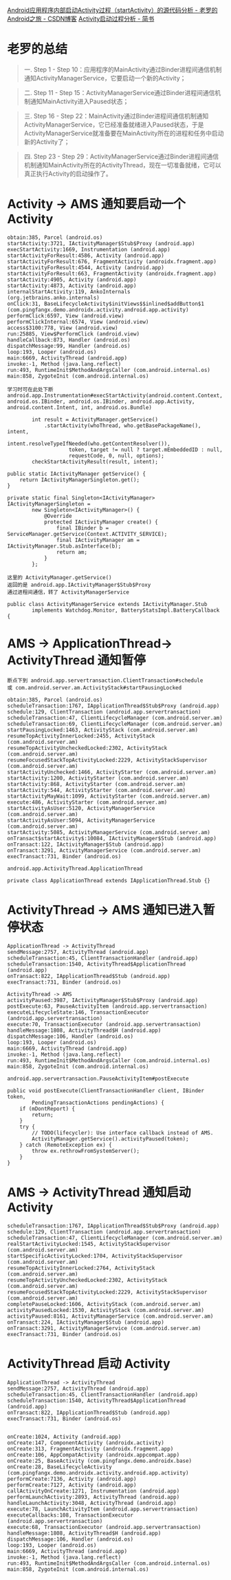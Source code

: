 [Android应用程序内部启动Activity过程（startActivity）的源代码分析 - 老罗的Android之旅 - CSDN博客](https://blog.csdn.net/Luoshengyang/article/details/6703247)
[Activity启动过程分析 - 简书](https://www.jianshu.com/p/13b07beacb1f)

# 老罗的总结
> 一. Step 1 - Step 10：应用程序的MainActivity通过Binder进程间通信机制通知ActivityManagerService，它要启动一个新的Activity；

> 二. Step 11 - Step 15：ActivityManagerService通过Binder进程间通信机制通知MainActivity进入Paused状态；

> 三. Step 16 - Step 22：MainActivity通过Binder进程间通信机制通知ActivityManagerService，它已经准备就绪进入Paused状态，于是ActivityManagerService就准备要在MainActivity所在的进程和任务中启动新的Activity了；

> 四. Step 23 - Step 29：ActivityManagerService通过Binder进程间通信机制通知MainActivity所在的ActivityThread，现在一切准备就绪，它可以真正执行Activity的启动操作了。

# Activity -> AMS 通知要启动一个 Activity
    obtain:385, Parcel (android.os)
    startActivity:3721, IActivityManager$Stub$Proxy (android.app)
    execStartActivity:1669, Instrumentation (android.app)
    startActivityForResult:4586, Activity (android.app)
    startActivityForResult:676, FragmentActivity (androidx.fragment.app)
    startActivityForResult:4544, Activity (android.app)
    startActivityForResult:663, FragmentActivity (androidx.fragment.app)
    startActivity:4905, Activity (android.app)
    startActivity:4873, Activity (android.app)
    internalStartActivity:119, AnkoInternals (org.jetbrains.anko.internals)
    onClick:31, BaseLifecycleActivity$initViews$$inlined$addButton$1 (com.pingfangx.demo.androidx.activity.android.app.activity)
    performClick:6597, View (android.view)
    performClickInternal:6574, View (android.view)
    access$3100:778, View (android.view)
    run:25885, View$PerformClick (android.view)
    handleCallback:873, Handler (android.os)
    dispatchMessage:99, Handler (android.os)
    loop:193, Looper (android.os)
    main:6669, ActivityThread (android.app)
    invoke:-1, Method (java.lang.reflect)
    run:493, RuntimeInit$MethodAndArgsCaller (com.android.internal.os)
    main:858, ZygoteInit (com.android.internal.os)
    
    学习时可在此处下断
    android.app.Instrumentation#execStartActivity(android.content.Context, android.os.IBinder, android.os.IBinder, android.app.Activity, android.content.Intent, int, android.os.Bundle)
    
            int result = ActivityManager.getService()
                .startActivity(whoThread, who.getBasePackageName(), intent,
                        intent.resolveTypeIfNeeded(who.getContentResolver()),
                        token, target != null ? target.mEmbeddedID : null,
                        requestCode, 0, null, options);
            checkStartActivityResult(result, intent);
            
    public static IActivityManager getService() {
        return IActivityManagerSingleton.get();
    }

    private static final Singleton<IActivityManager> IActivityManagerSingleton =
            new Singleton<IActivityManager>() {
                @Override
                protected IActivityManager create() {
                    final IBinder b = ServiceManager.getService(Context.ACTIVITY_SERVICE);
                    final IActivityManager am = IActivityManager.Stub.asInterface(b);
                    return am;
                }
            };

    这里的 ActivityManager.getService()
    返回的是 android.app.IActivityManager$Stub$Proxy
    通过进程间通信，转了 ActivityManagerService 
    
    public class ActivityManagerService extends IActivityManager.Stub
            implements Watchdog.Monitor, BatteryStatsImpl.BatteryCallback {
            
# AMS -> ApplicationThread-> ActivityThread 通知暂停
    断点下到 android.app.servertransaction.ClientTransaction#schedule
    或 com.android.server.am.ActivityStack#startPausingLocked
    
    obtain:385, Parcel (android.os)
    scheduleTransaction:1767, IApplicationThread$Stub$Proxy (android.app)
    schedule:129, ClientTransaction (android.app.servertransaction)
    scheduleTransaction:47, ClientLifecycleManager (com.android.server.am)
    scheduleTransaction:69, ClientLifecycleManager (com.android.server.am)
    startPausingLocked:1463, ActivityStack (com.android.server.am)
    resumeTopActivityInnerLocked:2455, ActivityStack (com.android.server.am)
    resumeTopActivityUncheckedLocked:2302, ActivityStack (com.android.server.am)
    resumeFocusedStackTopActivityLocked:2229, ActivityStackSupervisor (com.android.server.am)
    startActivityUnchecked:1466, ActivityStarter (com.android.server.am)
    startActivity:1200, ActivityStarter (com.android.server.am)
    startActivity:868, ActivityStarter (com.android.server.am)
    startActivity:544, ActivityStarter (com.android.server.am)
    startActivityMayWait:1099, ActivityStarter (com.android.server.am)
    execute:486, ActivityStarter (com.android.server.am)
    startActivityAsUser:5120, ActivityManagerService (com.android.server.am)
    startActivityAsUser:5094, ActivityManagerService (com.android.server.am)
    startActivity:5085, ActivityManagerService (com.android.server.am)
    onTransact$startActivity$:10084, IActivityManager$Stub (android.app)
    onTransact:122, IActivityManager$Stub (android.app)
    onTransact:3291, ActivityManagerService (com.android.server.am)
    execTransact:731, Binder (android.os)
    
    android.app.ActivityThread.ApplicationThread
    
    private class ApplicationThread extends IApplicationThread.Stub {}
    
    

# ActivityThread -> AMS 通知已进入暂停状态

    ApplicationThread -> ActivityThread
    sendMessage:2757, ActivityThread (android.app)
    scheduleTransaction:45, ClientTransactionHandler (android.app)
    scheduleTransaction:1540, ActivityThread$ApplicationThread (android.app)
    onTransact:822, IApplicationThread$Stub (android.app)
    execTransact:731, Binder (android.os)
    
    ActivityThread -> AMS
    activityPaused:3987, IActivityManager$Stub$Proxy (android.app)
    postExecute:63, PauseActivityItem (android.app.servertransaction)
    executeLifecycleState:146, TransactionExecutor (android.app.servertransaction)
    execute:70, TransactionExecutor (android.app.servertransaction)
    handleMessage:1808, ActivityThread$H (android.app)
    dispatchMessage:106, Handler (android.os)
    loop:193, Looper (android.os)
    main:6669, ActivityThread (android.app)
    invoke:-1, Method (java.lang.reflect)
    run:493, RuntimeInit$MethodAndArgsCaller (com.android.internal.os)
    main:858, ZygoteInit (com.android.internal.os)
    
    android.app.servertransaction.PauseActivityItem#postExecute
    
    public void postExecute(ClientTransactionHandler client, IBinder token,
            PendingTransactionActions pendingActions) {
        if (mDontReport) {
            return;
        }
        try {
            // TODO(lifecycler): Use interface callback instead of AMS.
            ActivityManager.getService().activityPaused(token);
        } catch (RemoteException ex) {
            throw ex.rethrowFromSystemServer();
        }
    }
    
    

# AMS -> ActivityThread 通知启动 Activity
    scheduleTransaction:1767, IApplicationThread$Stub$Proxy (android.app)
    schedule:129, ClientTransaction (android.app.servertransaction)
    scheduleTransaction:47, ClientLifecycleManager (com.android.server.am)
    realStartActivityLocked:1545, ActivityStackSupervisor (com.android.server.am)
    startSpecificActivityLocked:1704, ActivityStackSupervisor (com.android.server.am)
    resumeTopActivityInnerLocked:2764, ActivityStack (com.android.server.am)
    resumeTopActivityUncheckedLocked:2302, ActivityStack (com.android.server.am)
    resumeFocusedStackTopActivityLocked:2229, ActivityStackSupervisor (com.android.server.am)
    completePauseLocked:1606, ActivityStack (com.android.server.am)
    activityPausedLocked:1530, ActivityStack (com.android.server.am)
    activityPaused:8161, ActivityManagerService (com.android.server.am)
    onTransact:224, IActivityManager$Stub (android.app)
    onTransact:3291, ActivityManagerService (com.android.server.am)
    execTransact:731, Binder (android.os)
    
# ActivityThread 启动 Activity

    ApplicationThread -> ActivityThread
    sendMessage:2757, ActivityThread (android.app)
    scheduleTransaction:45, ClientTransactionHandler (android.app)
    scheduleTransaction:1540, ActivityThread$ApplicationThread (android.app)
    onTransact:822, IApplicationThread$Stub (android.app)
    execTransact:731, Binder (android.os)
    
    
    onCreate:1024, Activity (android.app)
    onCreate:147, ComponentActivity (androidx.activity)
    onCreate:313, FragmentActivity (androidx.fragment.app)
    onCreate:106, AppCompatActivity (androidx.appcompat.app)
    onCreate:25, BaseActivity (com.pingfangx.demo.androidx.base)
    onCreate:28, BaseLifecycleActivity (com.pingfangx.demo.androidx.activity.android.app.activity)
    performCreate:7136, Activity (android.app)
    performCreate:7127, Activity (android.app)
    callActivityOnCreate:1271, Instrumentation (android.app)
    performLaunchActivity:2893, ActivityThread (android.app)
    handleLaunchActivity:3048, ActivityThread (android.app)
    execute:78, LaunchActivityItem (android.app.servertransaction)
    executeCallbacks:108, TransactionExecutor (android.app.servertransaction)
    execute:68, TransactionExecutor (android.app.servertransaction)
    handleMessage:1808, ActivityThread$H (android.app)
    dispatchMessage:106, Handler (android.os)
    loop:193, Looper (android.os)
    main:6669, ActivityThread (android.app)
    invoke:-1, Method (java.lang.reflect)
    run:493, RuntimeInit$MethodAndArgsCaller (com.android.internal.os)
    main:858, ZygoteInit (com.android.internal.os)